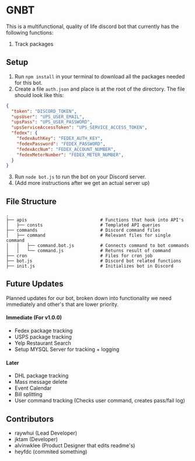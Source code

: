 # GNBT
This is a multifunctional, quality of life discord bot that currently has the following functions:

1. Track packages

## Setup
1. Run `npm install` in your terminal to download all the packages needed for this bot.
2. Create a file `auth.json` and place is at the root of the directory. The file should look like this:
```json
{
  "token": "DISCORD_TOKEN",
  "upsUser": "UPS_USER_EMAIL",
  "upsPass": "UPS_USER_PASSWORD",
  "upsServiceAccessToken": "UPS_SERVICE_ACCESS_TOKEN",
  "fedex": {
    "fedexAuthKey": "FEDEX_AUTH_KEY",
    "fedexPassword": "FEDEX_PASSWORD",
    "fedexAccNum": "FEDEX_ACCOUNT_NUMBER",
    "fedexMeterNumber": "FEDEX_METER_NUMBER",
  }
}
```
3. Run `node bot.js` to run the bot on your Discord server.
4. (Add more instructions after we get an actual server up)

## File Structure
```
.
├── apis                            # Functions that hook into API's
│   ├── consts                      # Templated API queries
├── commands                        # Discord command files
│   ├── command                     # Relevant files for single command
│   │   ├── command.bot.js          # Connects command to bot commands
│   │   └── command.js              # Returns result of command
├── cron                            # Files for cron job
├── bot.js                          # Discord bot related functions
├── init.js                         # Initializes bot in Discord
```

## Future Updates
Planned updates for our bot, broken down into functionality we need immediately and other's that are lower priority.

#### Immediate (For v1.0.0)
- Fedex package tracking 
- USPS package tracking
- Yelp Restaurant Search
- Setup MYSQL Server for tracking + logging
#### Later
- DHL package tracking
- Mass message delete
- Event Calendar
- Bill splitting
- User command tracking (Checks user command, creates pass/fail log)
## Contributors
- raywhui (Lead Developer)
- jktam (Developer)
- alvinwklee (Product Designer that edits readme's)
- heyfdc (commited something)
